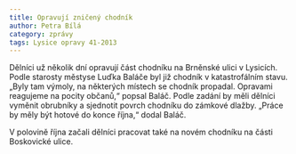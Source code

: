 ```yaml
---
title: Opravují zničený chodník
author: Petra Bílá
category: zprávy
tags: Lysice opravy 41-2013
---
```


Dělníci už několik dní opravují část chodníku na Brněnské ulici v Lysicích. Podle starosty městyse Luďka Baláče byl již chodník v katastrofálním stavu. „Byly tam výmoly, na některých místech se chodník propadal. Opravami reagujeme na pocity občanů,“ popsal Baláč. Podle zadání by měli dělníci vyměnit obrubníky a sjednotit povrch chodníku do zámkové dlažby. „Práce by měly být hotové do konce října,“ dodal Baláč.

V polovině října začali dělníci pracovat také na novém chodníku na části Boskovické ulice.
